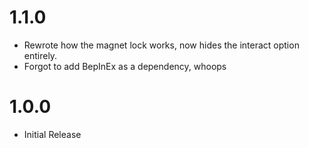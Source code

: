 # 1.1.0
- Rewrote how the magnet lock works, now hides the interact option entirely.
- Forgot to add BepInEx as a dependency, whoops

# 1.0.0
- Initial Release